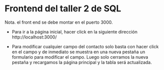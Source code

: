# Frontend del taller 2 de SQL

Nota. el front end se debe montar en el puerto 3000.

* Para ir a la página inicial, hacer click en la
siguiente dirección http://localhost:3000/

* Para modificar cualquier campo del contacto solo basta
con hacer click en el campo y de inmediato se muestra
en una nueva pestaña un formulario para modificar el
campo. Luego solo cerramos la nueva pestaña y recargamos la
página principal y la tabla será actualizada.
